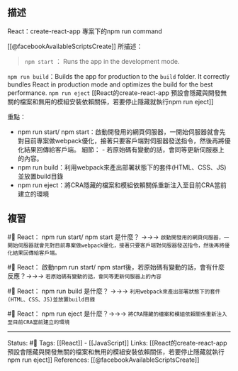 ## 描述

React：create-react-app 專案下的npm run command

[[@facebookAvailableScriptsCreate]] 所描述：


> `npm start` ： Runs the app in the development mode.


`npm run build`：Builds the app for production to the `build` folder. It correctly bundles React in production mode and optimizes the build for the best performance.
`npm run eject`
[[React的create-react-app 預設會隱藏與開發無關的檔案和無用的模組安裝依賴關係，若要停止隱藏就執行npm run eject]]


重點：
- npm run start/ npm start：啟動開發用的網頁伺服器，一開始伺服器就會先對目前專案做webpack優化，接著只要客戶端對伺服器發送指令，然後再將優化結果回傳給客戶端。
	細節：
		- 若原始碼有變動的話，會同等更新伺服器上的內容。
- npm run build：利用webpack來產出部署狀態下的套件(HTML、CSS、JS)並放置build目錄
- npm run eject：將CRA隱藏的檔案和模組依賴關係重新注入至目前CRA當前建立的環境

## 複習
#🧠 React： npm run start/ npm start  是什麼？ ->->-> `啟動開發用的網頁伺服器，一開始伺服器就會先對目前專案做webpack優化，接著只要客戶端對伺服器發送指令，然後再將優化結果回傳給客戶端。`
<!--SR:!2024-11-04,493,250-->

#🧠 React： 啟動npm run start/ npm start後，若原始碼有變動的話，會有什麼反應？->->-> `若原始碼有變動的話，會同等更新伺服器上的內容`
<!--SR:!2023-06-15,194,250-->

#🧠 React： npm run build 是什麼？ ->->-> `利用webpack來產出部署狀態下的套件(HTML、CSS、JS)並放置build目錄`
<!--SR:!2024-11-14,500,250-->

#🧠 React： npm run eject 是什麼？->->-> `將CRA隱藏的檔案和模組依賴關係重新注入至目前CRA當前建立的環境`
<!--SR:!2024-10-28,489,250-->

---
Status: #🌱 
Tags:
[[React]] - [[JavaScript]]
Links:
[[React的create-react-app 預設會隱藏與開發無關的檔案和無用的模組安裝依賴關係，若要停止隱藏就執行npm run eject]]
References:
[[@facebookAvailableScriptsCreate]]